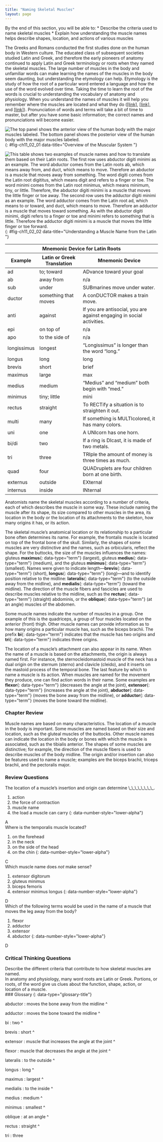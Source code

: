 ```yaml
---
title: "Naming Skeletal Muscles"
layout: page
---
```



<div data-type="abstract" markdown="1">
By the end of this section, you will be able to:
* Describe the criteria used to name skeletal muscles
* Explain how understanding the muscle names helps describe shapes, location, and actions of various muscles

</div>

The Greeks and Romans conducted the first studies done on the human body in Western culture. The educated class of subsequent societies studied Latin and Greek, and therefore the early pioneers of anatomy continued to apply Latin and Greek terminology or roots when they named the skeletal muscles. The large number of muscles in the body and unfamiliar words can make learning the names of the muscles in the body seem daunting, but understanding the etymology can help. Etymology is the study of how the root of a particular word entered a language and how the use of the word evolved over time. Taking the time to learn the root of the words is crucial to understanding the vocabulary of anatomy and physiology. When you understand the names of muscles it will help you remember where the muscles are located and what they do ([\[link\]](#fig-ch11_02_01), [\[link\]](#fig-ch11_02_02), and [\[link\]](#tbl-ch11_02)). Pronunciation of words and terms will take a bit of time to master, but after you have some basic information; the correct names and pronunciations will become easier.

![The top panel shows the anterior view of the human body with the major muscles labeled. The bottom panel shows the posterior view of the human body with the major muscles labeled.](../resources/1105_Anterior_and_Posterior_Views_of_Muscles.jpg "On the anterior and posterior views of the muscular system above, superficial muscles (those at the surface) are shown on the right side of the body while deep muscles (those underneath the superficial muscles) are shown on the left half of the body. For the legs, superficial muscles are shown in the anterior view while the posterior view shows both superficial and deep muscles."){: #fig-ch11_02_01 data-title="Overview of the Muscular System "}

![This table shows two examples of muscle names and how to translate them based on their Latin roots. The first row uses abductor digiti minimi as an example. The word abductor comes from the Latin roots ab, which means away from, and duct, which means to move. Therefore an abductor is a muscle that moves away from something. The word digiti comes from the Latin root digititus, which means digit and refers to a finger or toe. The word minimi comes from the Latin root minimus, which means minimum, tiny, or little. Therefore, the abductor digiti minimi is a muscle that moves the little finger or toe away. The second row uses the adductor digiti minimi as an example. The word adductor comes from the Latin root ad, which means to or toward, and duct, which means to move. Therefore an adductor is a muscle that moves toward something. As with the abductor digiti minimi, digiti refers to a finger or toe and minimi refers to something that is little. Therefore the adductor digiti minimi is a muscle that moves the little finger or toe forward.](../resources/1126_Understand_A_Muscle_from_the_Latin.jpg){: #fig-ch11_02_02 data-title="Understanding a Muscle Name from the Latin "}

<table id="tbl-ch11_02" summary=""><thead>
<tr>
<th colspan="3">Mnemonic Device for Latin Roots</th>
</tr>
<tr>
<th>Example</th>
<th>Latin or Greek Translation</th>
<th>Mnemonic Device</th>
</tr>
</thead><tbody>
<tr>
<td>ad</td>
<td>to; toward</td>
<td>ADvance toward your goal</td>
</tr>
<tr>
<td>ab</td>
<td>away from</td>
<td>n/a</td>
</tr>
<tr>
<td>sub</td>
<td>under</td>
<td>SUBmarines move under water.</td>
</tr>
<tr>
<td>ductor</td>
<td>something that moves</td>
<td>A conDUCTOR makes a train move.</td>
</tr>
<tr>
<td>anti</td>
<td>against</td>
<td>If you are antisocial, you are against engaging in social activities.</td>
</tr>
<tr>
<td>epi</td>
<td>on top of</td>
<td>n/a</td>
</tr>
<tr>
<td>apo</td>
<td>to the side of</td>
<td>n/a</td>
</tr>
<tr>
<td>longissimus</td>
<td>longest</td>
<td>“Longissimus” is longer than the word “long.”</td>
</tr>
<tr>
<td>longus</td>
<td>long</td>
<td>long</td>
</tr>
<tr>
<td>brevis</td>
<td>short </td>
<td>brief</td>
</tr>
<tr>
<td>maximus</td>
<td>large</td>
<td>max</td>
</tr>
<tr>
<td>medius</td>
<td>medium </td>
<td>“Medius” and “medium” both begin with “med.”</td>
</tr>
<tr>
<td>minimus</td>
<td>tiny; little</td>
<td>mini</td>
</tr>
<tr>
<td>rectus</td>
<td>straight</td>
<td>To RECTify a situation is to straighten it out.</td>
</tr>
<tr>
<td>multi</td>
<td>many</td>
<td>If something is MULTIcolored, it has many colors.</td>
</tr>
<tr>
<td>uni</td>
<td>one</td>
<td>A UNIcorn has one horn.</td>
</tr>
<tr>
<td>bi/di</td>
<td>two </td>
<td>If a ring is DIcast, it is made of two metals.</td>
</tr>
<tr>
<td>tri</td>
<td>three</td>
<td>TRIple the amount of money is three times as much.</td>
</tr>
<tr>
<td>quad</td>
<td>four</td>
<td>QUADruplets are four children born at one birth.</td>
</tr>
<tr>
<td>externus</td>
<td>outside</td>
<td>EXternal</td>
</tr>
<tr>
<td>internus</td>
<td>inside</td>
<td>INternal</td>
</tr>
</tbody></table>

Anatomists name the skeletal muscles according to a number of criteria, each of which describes the muscle in some way. These include naming the muscle after its shape, its size compared to other muscles in the area, its location in the body or the location of its attachments to the skeleton, how many origins it has, or its action.

The skeletal muscle’s anatomical location or its relationship to a particular bone often determines its name. For example, the frontalis muscle is located on top of the frontal bone of the skull. Similarly, the shapes of some muscles are very distinctive and the names, such as orbicularis, reflect the shape. For the buttocks, the size of the muscles influences the names: gluteus **maximus**{: data-type="term"} (largest), gluteus **medius**{: data-type="term"} (medium), and the gluteus **minimus**{: data-type="term"} (smallest). Names were given to indicate length—**brevis**{: data-type="term"} (short), **longus**{: data-type="term"} (long)—and to identify position relative to the midline: **lateralis**{: data-type="term"} (to the outside away from the midline), and **medialis**{: data-type="term"} (toward the midline). The direction of the muscle fibers and fascicles are used to describe muscles relative to the midline, such as the **rectus**{: data-type="term"} (straight) abdominis, or the **oblique**{: data-type="term"} (at an angle) muscles of the abdomen.

Some muscle names indicate the number of muscles in a group. One example of this is the quadriceps, a group of four muscles located on the anterior (front) thigh. Other muscle names can provide information as to how many origins a particular muscle has, such as the biceps brachii. The prefix **bi**{: data-type="term"} indicates that the muscle has two origins and **tri**{: data-type="term"} indicates three origins.

The location of a muscle’s attachment can also appear in its name. When the name of a muscle is based on the attachments, the origin is always named first. For instance, the sternocleidomastoid muscle of the neck has a dual origin on the sternum (sterno) and clavicle (cleido), and it inserts on the mastoid process of the temporal bone. The last feature by which to name a muscle is its action. When muscles are named for the movement they produce, one can find action words in their name. Some examples are **flexor**{: data-type="term"} (decreases the angle at the joint), **extensor**{: data-type="term"} (increases the angle at the joint), **abductor**{: data-type="term"} (moves the bone away from the midline), or **adductor**{: data-type="term"} (moves the bone toward the midline).

### Chapter Review

Muscle names are based on many characteristics. The location of a muscle in the body is important. Some muscles are named based on their size and location, such as the gluteal muscles of the buttocks. Other muscle names can indicate the location in the body or bones with which the muscle is associated, such as the tibialis anterior. The shapes of some muscles are distinctive; for example, the direction of the muscle fibers is used to describe muscles of the body midline. The origin and/or insertion can also be features used to name a muscle; examples are the biceps brachii, triceps brachii, and the pectoralis major.

### Review Questions

<div data-type="exercise">
<div data-type="problem" markdown="1">
The location of a muscle’s insertion and origin can determine \_\_\_\_\_\_\_\_.

1.  action
2.  the force of contraction
3.  muscle name
4.  the load a muscle can carry
{: data-number-style="lower-alpha"}

</div>
<div data-type="solution" markdown="1">
A

</div>
</div>

<div data-type="exercise">
<div data-type="problem" markdown="1">
Where is the temporalis muscle located?

1.  on the forehead
2.  in the neck
3.  on the side of the head
4.  on the chin
{: data-number-style="lower-alpha"}

</div>
<div data-type="solution" markdown="1">
C

</div>
</div>

<div data-type="exercise">
<div data-type="problem" markdown="1">
Which muscle name does <em>not </em>make sense?

1.  extensor digitorum
2.  gluteus minimus
3.  biceps femoris
4.  extensor minimus longus
{: data-number-style="lower-alpha"}

</div>
<div data-type="solution" markdown="1">
D

</div>
</div>

<div data-type="exercise">
<div data-type="problem" markdown="1">
Which of the following terms would be used in the name of a muscle that moves the leg away from the body?

1.  flexor
2.  adductor
3.  extensor
4.  abductor
{: data-number-style="lower-alpha"}

</div>
<div data-type="solution" markdown="1">
D

</div>
</div>

### Critical Thinking Questions

<div data-type="exercise">
<div data-type="problem" markdown="1">
Describe the different criteria that contribute to how skeletal muscles are named.

</div>
<div data-type="solution" markdown="1">
In anatomy and physiology, many word roots are Latin or Greek. Portions, or roots, of the word give us clues about the function, shape, action, or location of a muscle.

</div>
</div>

<div data-type="glossary" markdown="1">
### Glossary
{: data-type="glossary-title"}

abductor
: moves the bone away from the midline
^

adductor
: moves the bone toward the midline
^

bi
: two
^

brevis
: short
^

extensor
: muscle that increases the angle at the joint
^

flexor
: muscle that decreases the angle at the joint
^

lateralis
: to the outside
^

longus
: long
^

maximus
: largest
^

medialis
: to the inside
^

medius
: medium
^

minimus
: smallest
^

oblique
: at an angle
^

rectus
: straight
^

tri
: three

</div>

